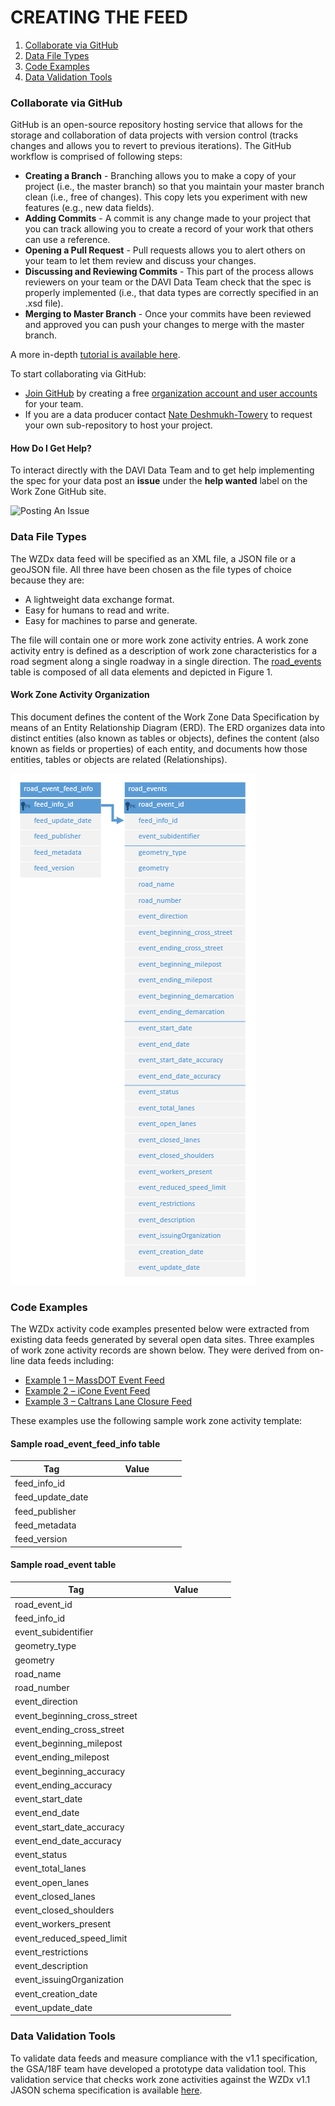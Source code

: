 # CREATING THE FEED

1. [Collaborate via GitHub](#collaborate-via-GitHub)
2. [Data File Types](#data-file-types)
3. [Code Examples](#code-examples)
4. [Data Validation Tools](#data-validation-tools)

### Collaborate via GitHub
GitHub is an open-source repository hosting service that allows for the storage and collaboration of data projects with version control (tracks changes and allows you to revert to previous iterations). The GitHub workflow is comprised of following steps:
- **Creating a Branch** - Branching allows you to make a copy of your project (i.e., the master branch) so that you maintain your master branch clean (i.e., free of changes). This copy lets you experiment with new features (e.g., new data fields).
- **Adding Commits** - A commit is any change made to your project that you can track allowing you to create a record of your work that others can use a reference.  
- **Opening a Pull Request** - Pull requests allows you to alert others on your team to let them review and discuss your changes. 
- **Discussing and Reviewing Commits** - This part of the process allows reviewers on your team or the DAVI Data Team check that the spec is properly implemented (i.e., that data types are correctly specified in an .xsd file).
- **Merging to Master Branch** - Once your commits have been reviewed and approved you can push your changes to merge with the master branch. 

A more in-depth [tutorial is available here](https://guides.github.com/introduction/flow/).

To start collaborating via GitHub:
- [Join GitHub](https://github.com/) by creating a free [organization account and user accounts](https://help.github.com/articles/differences-between-user-and-organization-accounts/) for your team.
- If you are a data producer contact [Nate Deshmukh-Towery](nate.deshmukh-towery@dot.gov) to request your own sub-repository to host your project.

#### How Do I Get Help?
To interact directly with the DAVI Data Team and to get help implementing the spec for your data post an **issue** under the **help wanted** label on the Work Zone GitHub site.

![Posting An Issue](https://github.com/usdot-jpo-ode/jpo-wzdx/blob/master/images/issues.png)

### Data File Types
The WZDx data feed will be specified as an XML file, a JSON file or a geoJSON file. All three have been chosen as the file types of choice because they are:
- A lightweight data exchange format.
- Easy for humans to read and write.
- Easy for machines to parse and generate. 

The file will contain one or more work zone activity entries. A work zone activity entry is defined as a description of work zone characteristics for a road segment along a single roadway in a single direction. The [road_events](/data-tables/road_events.md) table is composed of all data elements and depicted in Figure 1.

#### Work Zone Activity Organization
This document defines the content of the Work Zone Data Specification by means of an Entity Relationship Diagram (ERD). The ERD organizes data into distinct entities (also known as tables or objects), defines the content (also known as fields or properties) of each entity, and documents how those entities, tables or objects are related (Relationships). 

![Fig. 1](/data-tables/road_event_erd.png)

### Code Examples
The WZDx activity code examples presented below were extracted from existing data feeds generated by several open data sites. 
Three examples of work zone activity records are shown below. They were derived from on-line data feeds including:
* [Example 1 – MassDOT Event Feed](/create-feed/massdot.md)
* [Example 2 – iCone Event Feed](/create-feed/icone.md)
* [Example 3 – Caltrans Lane Closure Feed](/create-feed/caltrans.md#json-implementation)

These examples use the following sample work zone activity template:

#### Sample road_event_feed_info table
| &nbsp; &nbsp; &nbsp; &nbsp; &nbsp; &nbsp; Tag &nbsp; &nbsp; &nbsp; &nbsp; &nbsp; &nbsp; | &nbsp; &nbsp; &nbsp; &nbsp; &nbsp; &nbsp; Value &nbsp; &nbsp; &nbsp; &nbsp; &nbsp; &nbsp; |
| --------------------------------------------------------------------------------------- | ----------------------------------------------------------------------------------------- |
| feed_info_id                                                                              |                                                                                           |
| feed_update_date                                                                             |                                                                                           |
| feed_publisher                                                                         |                                                                                           |
| feed_metadata                                                                             |                                                                                           |
| feed_version                                                                              |                                                                                           |

#### Sample road_event table
| &nbsp; &nbsp; &nbsp; &nbsp; &nbsp; &nbsp; Tag &nbsp; &nbsp; &nbsp; &nbsp; &nbsp; &nbsp; | &nbsp; &nbsp; &nbsp; &nbsp; &nbsp; &nbsp; Value &nbsp; &nbsp; &nbsp; &nbsp; &nbsp; &nbsp; |
| --------------------------------------------------------------------------------------- | ----------------------------------------------------------------------------------------- |
| road_event_id                                                                              |                                                                                           |
| feed_info_id                                                                             |                                                                                           |
| event_subidentifier                                                                           |                                                                                           |
| geometry_type                                                                              |                                                                                           |
| geometry                                                                              |                                                                                           |
| road_name                                                                            |                                                                                           |
| road_number                                                                              |                                                                                           |
| event_direction                                                                              |                                                                                           |
| event_beginning_cross_street                                                                              |                                                                                           |
| event_ending_cross_street                                                                            |                                                                                           |
| event_beginning_milepost                                                                              |                                                                                           |
| event_ending_milepost                                                                              |                                                                                           |
| event_beginning_accuracy                                                                              |                                                                                           |
| event_ending_accuracy                                                                              |                                                                                           |
| event_start_date              |                                                                                           |
| event_end_date                    |                                                                                           |
| event_start_date_accuracy              |                                                                                           |
| event_end_date_accuracy                    |                                                                                           |
| event_status                                                                               |                                                                                           |
| event_total_lanes                                                                              |                                                                                           |
| event_open_lanes                                                                               |                                                                                           |
| event_closed_lanes                                                                             |                                                                                           |
| event_closed_shoulders                                                                         |                                                                                           |
| event_workers_present                                                                          |                                                                                           |
| event_reduced_speed_limit                                                                         |                                                                                           |
| event_restrictions                                     |                                                                                           |
| event_description                                                                             |                                                                                           |
| event_issuingOrganization                                                                     |                                                                                           |
| event_creation_date                                                                  |                                                                                           |
| event_update_date                                                                    |                                                                                           |
### Data Validation Tools
To validate data feeds and measure compliance with the v1.1 specification, the GSA/18F team have developed a prototype data validation tool. This validation service that checks work zone activities against the WZDx v1.1 JASON schema specification is available [here](https://github.com/18F/usdot-jpo-ode-workzone-data-exchange/wiki).
